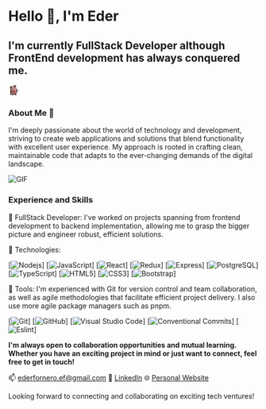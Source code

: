 # Hello 👋, I'm Eder 

## I'm currently FullStack Developer although FrontEnd development has always conquered me.  
<img alt="GIF" src="https://github.com/SatYu26/SatYu26/blob/master/Assets/gandalf_parrot.gif" width="20vw" />

### About Me 🚀

I'm deeply passionate about the world of technology and development, striving to create web applications and solutions that blend functionality with excellent user experience. My approach is rooted in crafting clean, maintainable code that adapts to the ever-changing demands of the digital landscape.

<img alt="GIF" src="https://media.tenor.com/Ug6cbVA1ZsMAAAAd/developer.gif" width="20vw" />


### Experience and Skills

💼 FullStack Developer: I've worked on projects spanning from frontend development to backend implementation, allowing me to grasp the bigger picture and engineer robust, efficient solutions.

🚀 Technologies: 

[![Nodejs](https://img.shields.io/badge/-Nodejs-black?style=flat-square&logo=Node.js)]
[![JavaScript](https://img.shields.io/badge/JavaScript-F7DF1E?style=flat-square&logo=JavaScript&logoColor=black)]
[![React](https://img.shields.io/badge/React-0f2876?style=flat-square&logo=React&logoColor=white)]
[![Redux](https://img.shields.io/badge/-Redux-7248b6?style=flat-square&logo=Redux)]
[![Express](https://img.shields.io/badge/-Express-orange?style=flat-square&logo=Express)]
[![PostgreSQL](https://img.shields.io/badge/-PostgreSQL-336791?style=flat-square&logo=postgresql&logoColor=white)]
[![TypeScript](https://img.shields.io/badge/-TypeScript-007ACC?style=flat-square&logo=typescript&logoColor=white)]
[![HTML5](https://img.shields.io/badge/-HTML5-E34F26?style=flat-square&logo=html5&logoColor=white)]
[![CSS3](https://img.shields.io/badge/-CSS3-1572B6?style=flat-square&logo=css3)]
[![Bootstrap](https://img.shields.io/badge/-Bootstrap-563D7C?style=flat-square&logo=bootstrap)]


🔧 Tools: I'm experienced with Git for version control and team collaboration, as well as agile methodologies that facilitate efficient project delivery. I also use more agile package managers such as pnpm. 

[![Git](https://img.shields.io/badge/-Git-black?style=flat-square&logo=git)]
[![GitHub](https://img.shields.io/badge/-GitHub-181717?style=flat-square&logo=github)]
[![Visual Studio Code](https://img.shields.io/badge/Visual_Studio_Code-007ACC?style=flat-square&logo=Visual-Studio-Code&logoColor=white)]
[![Conventional Commits](https://img.shields.io/badge/-ConventionalCommits-fa6673?style=flat-square&logo=conventionalcommits&logoColor=white)]
[![Eslint](https://img.shields.io/badge/-Eslint-f7f7f7?style=flat-square&logo=eslint&logoColor=4930bd)]

**I'm always open to collaboration opportunities and mutual learning. Whether you have an exciting project in mind or just want to connect, feel free to get in touch!**

📫 ederfornero.ef@gmail.com
💼 [LinkedIn](https://www.linkedin.com/in/eder-fornero/)
🌐 [Personal Website](https://portfolio-master-eder-manuel-fornero.vercel.app/)

Looking forward to connecting and collaborating on exciting tech ventures!
